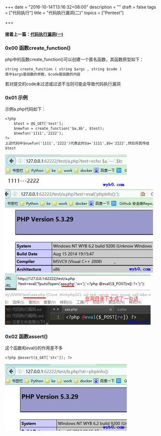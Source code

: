 +++
date = "2016-10-14T13:16:32+08:00"
description = ""
draft = false
tags = ["代码执行"]
title = "代码执行漏洞(二)"
topics = ["Pentest"]

+++

#### 接着上一篇：[代码执行漏洞(一)](/posts/code-execution-vulnerabilities/)

### 0x00 函数create_function()
php中的函数create_function()可以创建一个匿名函数，其函数原型如下：
```
string create_function ( string $args , string $code )
其中$args是函数的参数，$code是函数的内容
```
若对提交的code未过滤或过滤不当则可能会导致代码执行漏洞

### 0x01 示例 
示例a.php代码如下：
```
<?php
    $test = @$_GET['test'];
    $newfun = create_function('$a,$b', $test);
    $newfun('1111','2222');
?>
上述代码中$nuwfun('1111','2222')代表此时$a='1111',$b='2222',然后将其传给$test
```
![示例1](/img/post/code_execution_create_function1.png)
![示例2](/img/post/code_execution_create_function2.png)
![示例3](/img/post/code_execution_create_function3.png)

### 0x02 函数assert()
这个函数和eval()的作用差不多
```
<?php @assert($_GET['str']); ?>
```
![函数assert()](/img/post/code_execution_assert.png)
